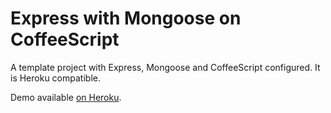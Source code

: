 # Express with Mongoose on CoffeeScript

A template project with Express, Mongoose and CoffeeScript configured. It is
Heroku compatible.

Demo available [on Heroku][1].

[1]: http://express-mongoose-coffee.herokuapp.com